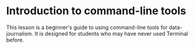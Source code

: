 Introduction to command-line tools
==================================

This lesson is a beginner's guide to using command-line tools for data-journalism. It is designed for students who may have never used Terminal before.